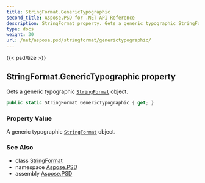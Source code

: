 ```yaml
---
title: StringFormat.GenericTypographic
second_title: Aspose.PSD for .NET API Reference
description: StringFormat property. Gets a generic typographic StringFormat object
type: docs
weight: 30
url: /net/aspose.psd/stringformat/generictypographic/
---
```

{{< psd/tize >}}
## StringFormat.GenericTypographic property

Gets a generic typographic [`StringFormat`](../) object.

```csharp
public static StringFormat GenericTypographic { get; }
```

### Property Value

A generic typographic [`StringFormat`](../) object.

### See Also

* class [StringFormat](../)
* namespace [Aspose.PSD](../../stringformat/)
* assembly [Aspose.PSD](../../../)


